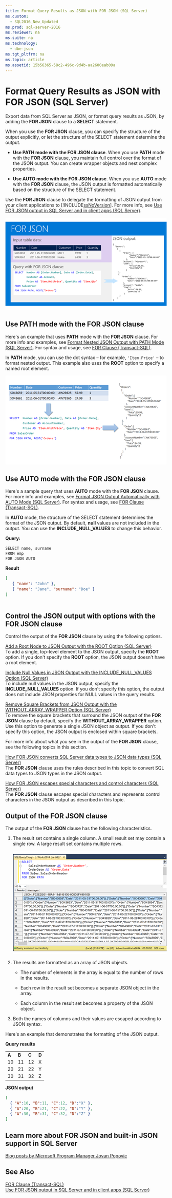 ```yaml
---
title: Format Query Results as JSON with FOR JSON (SQL Server)
ms.custom: 
  - SQL2016_New_Updated
ms.prod: sql-server-2016
ms.reviewer: na
ms.suite: na
ms.technology: 
  - dbe-json
ms.tgt_pltfrm: na
ms.topic: article
ms.assetid: 15b56365-58c2-496c-9d4b-aa2600eab09a
---
```

# Format Query Results as JSON with FOR JSON (SQL Server)
  Export data from SQL Server as JSON, or format query results as JSON,  by adding the **FOR JSON** clause to a **SELECT** statement.  
  
 When you use the **FOR JSON** clause, you can specify the structure of the output explicitly, or let the structure of the SELECT statement determine the output.  
  
-   **Use PATH mode with the FOR JSON clause**. When you use **PATH** mode with the **FOR JSON** clause, you maintain full control over the format of the JSON output. You can create wrapper objects and nest complex properties.  
  
-   **Use AUTO mode with the FOR JSON clause**. When you use **AUTO** mode with the **FOR JSON** clause, the JSON output is formatted automatically based on the structure of the SELECT statement.  
  
 Use the **FOR JSON** clause to delegate the formatting of JSON output from your client applications to [!INCLUDE[ssNoVersion](../../Topics/TopicNameContainA/includes/ssNoVersion_md.md)]. For more info, see [Use FOR JSON output in SQL Server and in client apps &#40;SQL Server&#41;](../../Topics/TopicNameNotContainA/Use-FOR-JSON-output-in-SQL-Server-and-in-client-apps--SQL-Server-.md).  
  
 ![FOR JSON](../../Topics/TopicNameNotContainA/media/JSONSlides2FORJSON.png "JSONSlides2FORJSON")  
  
## Use PATH mode with the FOR JSON clause  
 Here's an example that uses **PATH** mode with the **FOR JSON** clause. For more info and examples, see [Format Nested JSON Output with PATH Mode &#40;SQL Server&#41;](../../Topics/TopicNameNotContainA/Format-Nested-JSON-Output-with-PATH-Mode--SQL-Server-.md). For syntax and usage, see [FOR Clause &#40;Transact-SQL&#41;](../Topic/FOR%20Clause%20\(Transact-SQL\).md).  
  
 In **PATH** mode, you can use the dot syntax – for example, `'Item.Price'` – to format nested output. This example also uses the **ROOT** option to specify a named root element.  
  
 ![Diagram of flow of FOR JSON output](../../Topics/TopicNameNotContainA/media/FORJSON_example1.png "FORJSON_example1")  
  
## Use AUTO mode with the FOR JSON clause  
 Here's a sample query that uses **AUTO** mode with the **FOR JSON** clause. For more info and examples, see [Format JSON Output Automatically with AUTO Mode &#40;SQL Server&#41;](../../Topics/TopicNameNotContainA/Format-JSON-Output-Automatically-with-AUTO-Mode--SQL-Server-.md). For syntax and usage, see [FOR Clause &#40;Transact-SQL&#41;](../Topic/FOR%20Clause%20\(Transact-SQL\).md).  
  
 In **AUTO** mode, the structure of the SELECT statement determines the format of the JSON output. By default, **null** values are not included in the output. You can use the **INCLUDE_NULL_VALUES** to change this behavior.  
  
 **Query:**  
  
```tsql  
SELECT name, surname  
FROM emp  
FOR JSON AUTO  
```  
  
 **Result**  
  
```json  
[   
   { "name": "John" },  
   { "name": "Jane", "surname": "Doe" }  
]  
  
```  
  
## Control the JSON output with options with the FOR JSON clause  
 Control the output of the **FOR JSON** clause by using the following options.  
  
 [Add a Root Node to JSON Output with the ROOT Option &#40;SQL Server&#41;](../../Topics/TopicNameContainA/Add-a-Root-Node-to-JSON-Output-with-the-ROOT-Option--SQL-Server-.md)  
 To add a single, top-level element to the JSON output, specify the **ROOT** option. If you don't specify the **ROOT** option, the JSON output doesn't have a root element.  
  
 [Include Null Values in JSON Output with the INCLUDE_NULL_VALUES Option &#40;SQL Server&#41;](../../Topics/TopicNameNotContainA/Include-Null-Values-in-JSON-Output-with-the-INCLUDE_NULL_VALUES-Option--SQL-Server-.md)  
 To include null values in the JSON output, specify the **INCLUDE_NULL_VALUES** option. If you don't specify this option, the output does not include JSON properties for NULL values in the query results.  
  
 [Remove Square Brackets from JSON Output with the WITHOUT_ARRAY_WRAPPER Option &#40;SQL Server&#41;](../../Topics/TopicNameNotContainA/Remove-Square-Brackets-from-JSON-Output-with-the-WITHOUT_ARRAY_WRAPPER-Option--SQL-Server-.md)  
 To remove the square brackets that surround the JSON output of the **FOR JSON** clause by default, specify the **WITHOUT_ARRAY_WRAPPER** option. Use this option to generate a single JSON object as output. If you don't specify this option, the JSON output is enclosed within square brackets.  
  
 For more info about what you see in the output of the **FOR JSON** clause, see the following topics in this section.  
  
 [How FOR JSON converts SQL Server data types to JSON data types &#40;SQL Server&#41;](../../Topics/TopicNameNotContainA/How-FOR-JSON-converts-SQL-Server-data-types-to-JSON-data-types--SQL-Server-.md)  
 The **FOR JSON** clause uses the rules described in this topic to convert SQL data types to JSON types in the JSON output.  
  
 [How FOR JSON escapes special characters and control characters &#40;SQL Server&#41;](../../Topics/TopicNameNotContainA/How-FOR-JSON-escapes-special-characters-and-control-characters--SQL-Server-.md)  
 The **FOR JSON** clause escapes special characters and represents control characters in the JSON output as described in this topic.  
  
## Output of the FOR JSON clause  
 The output of the **FOR JSON** clause has the following characteristics.  
  
1.  The result set contains a single column. A small result set may contain a single row. A large result set contains multiple rows.  
  
     ![Example of FOR JSON output](../../Topics/TopicNameNotContainA/media/FORJSON_example2.png "FORJSON_example2")  
  
2.  The results are formatted as an array of JSON objects.  
  
    -   The number of elements in the array is equal to the number of rows in the results.  
  
    -   Each row in the result set becomes a separate JSON object in the array.  
  
    -   Each column in the result set becomes a property of the JSON object.  
  
3.  Both the names of columns and their values are escaped according to JSON syntax.  
  
 Here's an example that demonstrates the formatting of the JSON output.  
  
 **Query results**  
  
|||||  
|-|-|-|-|  
|**A**|**B**|**C**|**D**|  
|10|11|12|X|  
|20|21|22|Y|  
|30|31|32|Z|  
  
 **JSON output**  
  
```json  
[  
  { "A":10, "B":11, "C":12, "D":"X" },  
  { "A":20, "B":21, "C":22, "D":"Y" },  
  { "A":30, "B":31, "C":32, "D":"Z" }  
]  
```  
  
## Learn more about FOR JSON and built-in JSON support in SQL Server  
 [Blog posts by Microsoft Program Manager Jovan Popovic](http://blogs.msdn.com/b/sqlserverstorageengine/archive/tags/json/)  
  
## See Also  
 [FOR Clause &#40;Transact-SQL&#41;](../Topic/FOR%20Clause%20\(Transact-SQL\).md)   
 [Use FOR JSON output in SQL Server and in client apps &#40;SQL Server&#41;](../../Topics/TopicNameNotContainA/Use-FOR-JSON-output-in-SQL-Server-and-in-client-apps--SQL-Server-.md)  
  
  